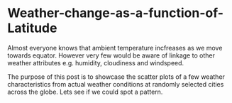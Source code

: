 # Weather-change-as-a-function-of-Latitude

Almost everyone knows that ambient temperature incfreases as we move towards equator. However very few would be aware of linkage to other weather attributes e.g. humidity, cloudiness and windspeed.

The purpose of this post is to showcase the scatter plots of a few weather characteristics from actual weather conditions at randomly selected cities across the globe. Lets see if we could spot a pattern.

